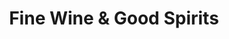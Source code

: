 ---
title: "Fine Wine & Good Spirits"
url: /bensalem/fine-wine-und-good-spirits/
shop: Spirituosen
---